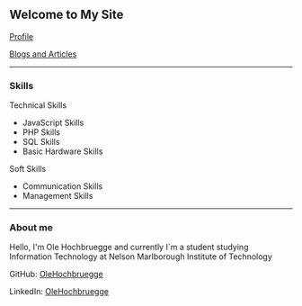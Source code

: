 ## Welcome to My Site

[Profile](Profile.md)

[Blogs and Articles](README2.md)

---

### Skills

Technical Skills

* JavaScript Skills
* PHP Skills
* SQL Skills
* Basic Hardware Skills

Soft Skills

* Communication Skills
* Management Skills

---

### About me

Hello, I'm Ole Hochbruegge and currently I`m a student studying Information Technology at Nelson Marlborough Institute of Technology

GitHub: [OleHochbruegge](https://github.com/OleHochbrueggehttps:/)

LinkedIn: [OleHochbruegge](https://www.linkedin.com/in/ole-hochbrügge-464a1420b/)
